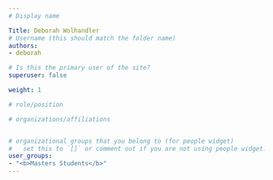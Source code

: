 ```yaml
---
# Display name

Title: Deborah Wolhandler
# Username (this should match the folder name)
authors:
- deborah

# Is this the primary user of the site?
superuser: false

weight: 1

# role/position

# organizations/affiliations


# organizational groups that you belong to (for people widget)
#   set this to `[]` or comment out if you are not using people widget.
user_groups:
- "<b>Masters Students</b>"
---
```


